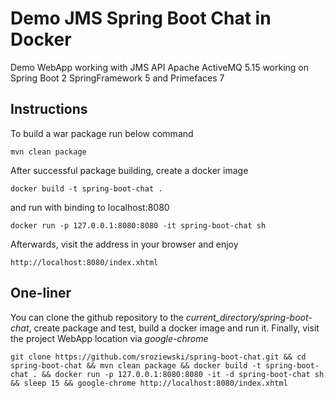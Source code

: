 # Demo JMS Spring Boot Chat in Docker
Demo WebApp working with JMS API Apache ActiveMQ 5.15 working on Spring Boot 2  SpringFramework 5 and Primefaces 7

## Instructions

To build a war package run below command

```mvn clean package```

After successful package building, create a docker image

```docker build -t spring-boot-chat .```

and run with binding to localhost:8080

```docker run -p 127.0.0.1:8080:8080 -it spring-boot-chat sh```

Afterwards, visit the address in your browser and enjoy

```http://localhost:8080/index.xhtml```

## One-liner

You can clone the github repository to the *current_directory/spring-boot-chat*, create package and test, build a docker image and run it. Finally, visit the project WebApp location via *google-chrome*
     
```git clone https://github.com/sroziewski/spring-boot-chat.git && cd spring-boot-chat && mvn clean package && docker build -t spring-boot-chat . && docker run -p 127.0.0.1:8080:8080 -it -d spring-boot-chat sh && sleep 15 && google-chrome http://localhost:8080/index.xhtml```

